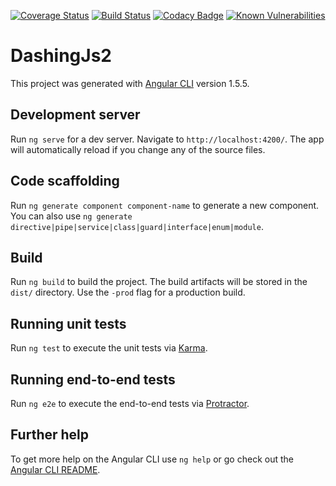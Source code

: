 [![Coverage Status](https://coveralls.io/repos/github/aghilesmat/dashingJs2/badge.svg?branch=master)](https://coveralls.io/github/aghilesmat/dashingJs2?branch=master)
[![Build Status](https://travis-ci.org/aghilesmat/dashingJs2.svg?branch=master)](https://travis-ci.org/aghilesmat/dashingJs2)
[![Codacy Badge](https://api.codacy.com/project/badge/Grade/b4432bd6a8424e4e96c599c9c651a4bc)](https://www.codacy.com/project/aghilesmat/dashingJs2/dashboard?utm_source=github.com&amp;utm_medium=referral&amp;utm_content=aghilesmat/dashingJs2&amp;utm_campaign=Badge_Grade_Dashboard)
[![Known Vulnerabilities](https://snyk.io/test/github/aghilesmat/dashingJs2/badge.svg?targetFile=package.json)](https://snyk.io/test/github/aghilesmat/dashingJs2?targetFile=package.json)

# DashingJs2

This project was generated with [Angular CLI](https://github.com/angular/angular-cli) version 1.5.5.

## Development server

Run `ng serve` for a dev server. Navigate to `http://localhost:4200/`. The app will automatically reload if you change any of the source files.

## Code scaffolding

Run `ng generate component component-name` to generate a new component. You can also use `ng generate directive|pipe|service|class|guard|interface|enum|module`.

## Build

Run `ng build` to build the project. The build artifacts will be stored in the `dist/` directory. Use the `-prod` flag for a production build.

## Running unit tests

Run `ng test` to execute the unit tests via [Karma](https://karma-runner.github.io).

## Running end-to-end tests

Run `ng e2e` to execute the end-to-end tests via [Protractor](http://www.protractortest.org/).

## Further help

To get more help on the Angular CLI use `ng help` or go check out the [Angular CLI README](https://github.com/angular/angular-cli/blob/master/README.md).

